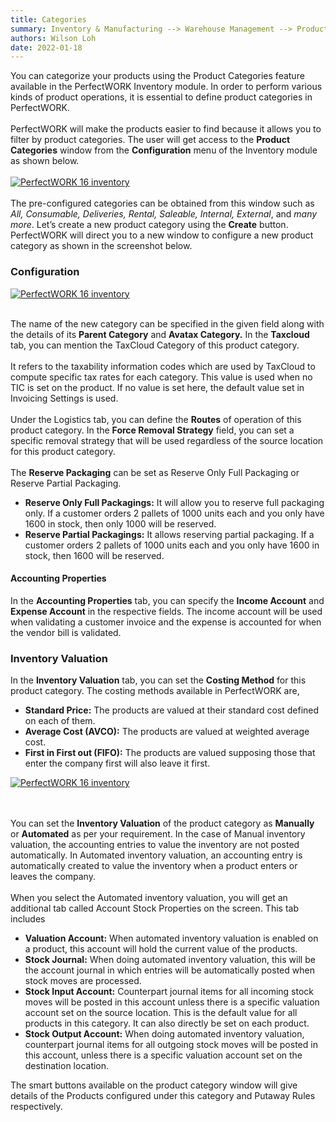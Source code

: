 ```yaml
---
title: Categories
summary: Inventory & Manufacturing --> Warehouse Management --> Products --> Products Categories
authors: Wilson Loh
date: 2022-01-18
---
```


You can categorize your products using the Product Categories feature available in the PerfectWORK Inventory module. In order to perform various kinds of product operations, it is essential to define product categories in PerfectWORK. 
<br/><br/>
PerfectWORK will make the products easier to find because it allows you to filter by product categories. The user will get access to the **Product Categories** window from the **Configuration** menu of the Inventory module as shown below.
<br/><br/>
[![PerfectWORK 16 inventory](https://www.images.cybrosys.com/images/odoo-book-16/odoo-book-16-inventory-29.png)](https://www.images.cybrosys.com/images/odoo-book-16/odoo-book-16-inventory-29.png)
<br/><br/>
The pre-configured categories can be obtained from this window such as _All, Consumable, Deliveries, Rental, Saleable, Internal, External_, and _many more_. Let’s create a new product category using the **Create** button. PerfectWORK will direct you to a new window to configure a new product category as shown in the screenshot below.

### Configuration

[![PerfectWORK 16 inventory](https://www.images.cybrosys.com/images/odoo-book-16/odoo-book-16-inventory-30.png)](https://www.images.cybrosys.com/images/odoo-book-16/odoo-book-16-inventory-30.png)
<br/><br/>

The name of the new category can be specified in the given field along with the details of its **Parent Category** and **Avatax Category.** In the **Taxcloud** tab, you can mention the TaxCloud Category of this product category. 
<br/><br/>
It refers to the taxability information codes which are used by TaxCloud to compute specific tax rates for each category. This value is used when no TIC is set on the product. If no value is set here, the default value set in Invoicing Settings is used. 
<br/><br/>
Under the Logistics tab, you can define the **Routes** of operation of this product category. In the **Force Removal Strategy** field, you can set a specific removal strategy that will be used regardless of the source location for this product category.
<br/><br/>
The **Reserve Packaging** can be set as Reserve Only Full Packaging or Reserve Partial Packaging.

-   **Reserve Only Full Packagings:** It will allow you to reserve full packaging only. If a customer orders 2 pallets of 1000 units each and you only have 1600 in stock, then only 1000 will be reserved.
-   **Reserve Partial Packagings:** It allows reserving partial packaging. If a customer orders 2 pallets of 1000 units each and you only have 1600 in stock, then 1600 will be reserved.

#### Accounting Properties

In the **Accounting Properties** tab, you can specify the **Income Account** and **Expense Account** in the respective fields. The income account will be used when validating a customer invoice and the expense is accounted for when the vendor bill is validated.

### Inventory Valuation

In the **Inventory Valuation** tab, you can set the **Costing Method** for this product category. The costing methods available in PerfectWORK are,

-   **Standard Price:** The products are valued at their standard cost defined on each of them.
-   **Average Cost (AVCO):** The products are valued at weighted average cost.
-   **First in First out (FIFO):** The products are valued supposing those that enter the company first will also leave it first.

[![PerfectWORK 16 inventory](https://www.images.cybrosys.com/images/odoo-book-16/odoo-book-16-inventory-31.png)](https://www.images.cybrosys.com/images/odoo-book-16/odoo-book-16-inventory-31.png)

<br/><br/>
You can set the **Inventory Valuation** of the product category as **Manually** or **Automated** as per your requirement. In the case of Manual inventory valuation, the accounting entries to value the inventory are not posted automatically. In Automated inventory valuation, an accounting entry is automatically created to value the inventory when a product enters or leaves the company.
<br/><br/>
When you select the Automated inventory valuation, you will get an additional tab called Account Stock Properties on the screen. This tab includes

-   **Valuation Account:** When automated inventory valuation is enabled on a product, this account will hold the current value of the products.
-   **Stock Journal:** When doing automated inventory valuation, this will be the account journal in which entries will be automatically posted when stock moves are processed.
-   **Stock Input Account:** Counterpart journal items for all incoming stock moves will be posted in this account unless there is a specific valuation account set on the source location. This is the default value for all products in this category. It can also directly be set on each product.
-   **Stock Output Account:** When doing automated inventory valuation, counterpart journal items for all outgoing stock moves will be posted in this account, unless there is a specific valuation account set on the destination location.
  
The smart buttons available on the product category window will give details of the Products configured under this category and Putaway Rules respectively.
